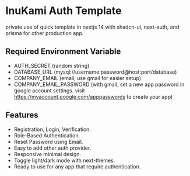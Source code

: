 # InuKami Auth Template

private use of quick template in nextjs 14 with shadcn-ui, next-auth, and prisma for other production app.

## Required Environment Variable

- AUTH_SECRET (random string)
- DATABASE_URL (mysql://username:password@host:port/database)
- COMPANY_EMAIL (email, use gmail for easier setup)
- COMPANY_EMAIL_PASSWORD (with gmail, set a new app password in google account settings. visit https://myaccount.google.com/apppasswords to create your app)

## Features

- Registration, Login, Verification.
- Role-Based Authentication.
- Reset Password using Email.
- Easy to add other auth provider.
- Responsive minimal design.
- Toggle light/dark mode with next-themes.
- Ready to use for any app that require authentication.
